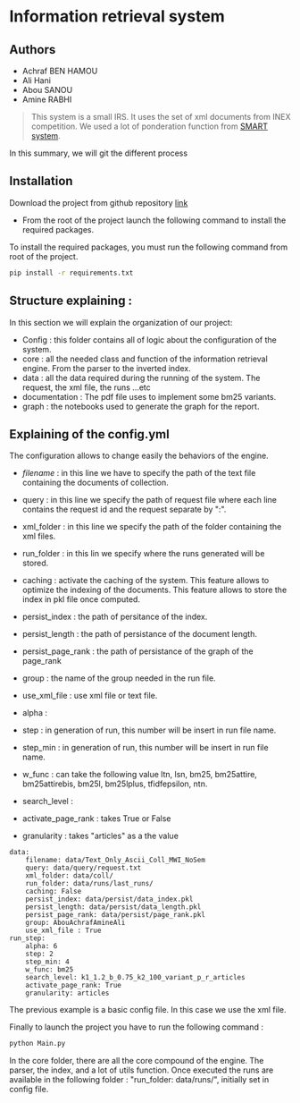 # Information retrieval system
## Authors 
* Achraf BEN HAMOU
* Ali Hani
* Abou SANOU 
* Amine RABHI

> This system is a small IRS. It uses the set of xml documents from INEX competition.
> We used a lot of ponderation function from [SMART system](https://en.wikipedia.org/wiki/SMART_Information_Retrieval_System).

In this summary, we will git the different process 


## Installation
Download the project from github repository [link](https://github.com/achrafBenHamou/Information_Retrieval)  

* From the root of the project launch the following command to install the required packages.

To install the required packages, you must run the following command from root of the project.
```sh
pip install -r requirements.txt
```

## Structure explaining :

In this section we will explain the organization of our project:

 * Config : this folder contains all of logic about the configuration of the system.
 * core : all the needed class and function of the information retrieval engine. From the parser to the inverted index.
 * data : all the data required during the running of the system. The request, the xml file, the runs ...etc
 * documentation : The pdf file uses to implement some bm25 variants.
 * graph : the  notebooks used to generate the graph for the report.
   



## Explaining of the config.yml

The configuration allows to change easily the behaviors of the engine.
* _filename_ : in this line we have to specify the path of the text file containing the documents of collection.
* query : in this line we specify the path of request file where each line contains the request id and the request separate by ":".
* xml_folder : in this line we specify the path of the folder containing the xml files.
* run_folder : in this lin we specify where the runs generated will be stored.
* caching : activate the caching of the system. This feature allows to optimize the indexing of the documents. This feature allows to store the index in pkl file once computed.
* persist_index : the path of persitance of the index.
* persist_length : the path of persistance of the document length.
* persist_page_rank : the path of persistance of the graph of the page_rank
* group : the name of the group needed in the run file.
* use_xml_file : use xml file or text file.


* alpha :
* step : in generation of run, this number will be insert in run file name.
* step_min : in generation of run, this number will be insert in run file name.
* w_func :
can take the following value ltn, lsn, bm25, bm25attire, bm25attirebis, bm25l, bm25lplus, tfidfepsilon, ntn.
* search_level :
* activate_page_rank : takes True or False
* granularity : takes "articles" as a the value  
```text
data:
    filename: data/Text_Only_Ascii_Coll_MWI_NoSem
    query: data/query/request.txt
    xml_folder: data/coll/
    run_folder: data/runs/last_runs/
    caching: False
    persist_index: data/persist/data_index.pkl
    persist_length: data/persist/data_length.pkl
    persist_page_rank: data/persist/page_rank.pkl
    group: AbouAchrafAmineAli
    use_xml_file : True
run_step:
    alpha: 6
    step: 2
    step_min: 4
    w_func: bm25
    search_level: k1_1.2_b_0.75_k2_100_variant_p_r_articles
    activate_page_rank: True
    granularity: articles
```
The previous example is a basic config file. In this case we use the xml file.

Finally to launch the project you have to run the following command :
```sh
python Main.py
```

In the core folder, there are all the core compound of the engine.
The parser, the index, and a lot of utils function.
Once executed the runs are available in the following folder :
"run_folder: data/runs/", initially set in config file.
